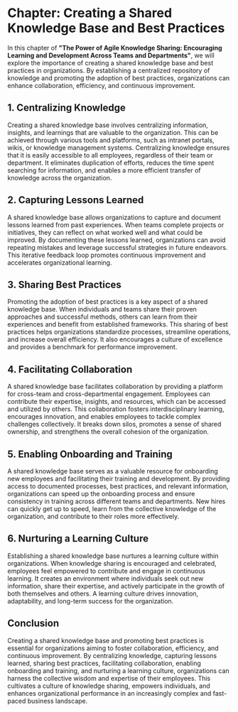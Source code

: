 Chapter: Creating a Shared Knowledge Base and Best Practices
============================================================

In this chapter of **"The Power of Agile Knowledge Sharing: Encouraging Learning and Development Across Teams and Departments"**, we will explore the importance of creating a shared knowledge base and best practices in organizations. By establishing a centralized repository of knowledge and promoting the adoption of best practices, organizations can enhance collaboration, efficiency, and continuous improvement.

**1. Centralizing Knowledge**
-----------------------------

Creating a shared knowledge base involves centralizing information, insights, and learnings that are valuable to the organization. This can be achieved through various tools and platforms, such as intranet portals, wikis, or knowledge management systems. Centralizing knowledge ensures that it is easily accessible to all employees, regardless of their team or department. It eliminates duplication of efforts, reduces the time spent searching for information, and enables a more efficient transfer of knowledge across the organization.

**2. Capturing Lessons Learned**
--------------------------------

A shared knowledge base allows organizations to capture and document lessons learned from past experiences. When teams complete projects or initiatives, they can reflect on what worked well and what could be improved. By documenting these lessons learned, organizations can avoid repeating mistakes and leverage successful strategies in future endeavors. This iterative feedback loop promotes continuous improvement and accelerates organizational learning.

**3. Sharing Best Practices**
-----------------------------

Promoting the adoption of best practices is a key aspect of a shared knowledge base. When individuals and teams share their proven approaches and successful methods, others can learn from their experiences and benefit from established frameworks. This sharing of best practices helps organizations standardize processes, streamline operations, and increase overall efficiency. It also encourages a culture of excellence and provides a benchmark for performance improvement.

**4. Facilitating Collaboration**
---------------------------------

A shared knowledge base facilitates collaboration by providing a platform for cross-team and cross-departmental engagement. Employees can contribute their expertise, insights, and resources, which can be accessed and utilized by others. This collaboration fosters interdisciplinary learning, encourages innovation, and enables employees to tackle complex challenges collectively. It breaks down silos, promotes a sense of shared ownership, and strengthens the overall cohesion of the organization.

**5. Enabling Onboarding and Training**
---------------------------------------

A shared knowledge base serves as a valuable resource for onboarding new employees and facilitating their training and development. By providing access to documented processes, best practices, and relevant information, organizations can speed up the onboarding process and ensure consistency in training across different teams and departments. New hires can quickly get up to speed, learn from the collective knowledge of the organization, and contribute to their roles more effectively.

**6. Nurturing a Learning Culture**
-----------------------------------

Establishing a shared knowledge base nurtures a learning culture within organizations. When knowledge sharing is encouraged and celebrated, employees feel empowered to contribute and engage in continuous learning. It creates an environment where individuals seek out new information, share their expertise, and actively participate in the growth of both themselves and others. A learning culture drives innovation, adaptability, and long-term success for the organization.

**Conclusion**
--------------

Creating a shared knowledge base and promoting best practices is essential for organizations aiming to foster collaboration, efficiency, and continuous improvement. By centralizing knowledge, capturing lessons learned, sharing best practices, facilitating collaboration, enabling onboarding and training, and nurturing a learning culture, organizations can harness the collective wisdom and expertise of their employees. This cultivates a culture of knowledge sharing, empowers individuals, and enhances organizational performance in an increasingly complex and fast-paced business landscape.
